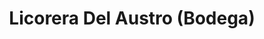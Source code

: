 ---
title: "Licorera Del Austro (Bodega)"
url: /cuenca/licorera-del-austro-bodega/
shop: alcohol
---